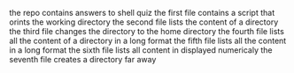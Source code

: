 the repo contains answers to shell quiz
the first file contains a script that orints the working directory
the second file lists the content of a directory
the third file changes the directory to the home directory
the fourth file lists all the content of a directory in a long format
the fifth file lists all the content in a long format
the sixth file lists all content in displayed numericaly
the seventh file creates a directory far away
